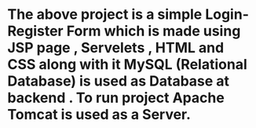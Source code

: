  # The above project is a simple Login-Register Form which is made using JSP page , Servelets , HTML and CSS along with it MySQL (Relational Database) is used as Database at backend . To run project Apache Tomcat is used as a Server.
